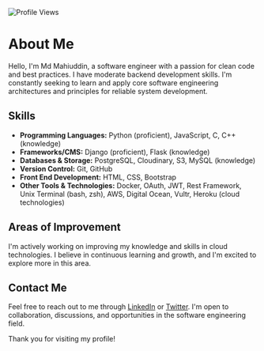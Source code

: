 ![Profile Views](https://komarev.com/ghpvc/?username=mahiuddin-dev)

# About Me

Hello, I'm Md Mahiuddin, a software engineer with a passion for clean code and best practices. I have moderate backend development skills. I'm constantly seeking to learn and apply core software engineering architectures and principles for reliable system development.

## Skills

- **Programming Languages:** Python (proficient), JavaScript, C, C++ (knowledge)
- **Frameworks/CMS:** Django (proficient), Flask (knowledge)
- **Databases & Storage:** PostgreSQL, Cloudinary, S3, MySQL (knowledge)
- **Version Control:** Git, GitHub
- **Front End Development:** HTML, CSS, Bootstrap
- **Other Tools & Technologies:** Docker, OAuth, JWT, Rest Framework, Unix Terminal (bash, zsh), AWS, Digital Ocean, Vultr, Heroku (cloud technologies)


## Areas of Improvement

I'm actively working on improving my knowledge and skills in cloud technologies. I believe in continuous learning and growth, and I'm excited to explore more in this area.

## Contact Me

Feel free to reach out to me through [LinkedIn](https://www.linkedin.com/in/mdmahiuddin/) or [Twitter](https://twitter.com/mahiuddin_dev). I'm open to collaboration, discussions, and opportunities in the software engineering field.

Thank you for visiting my profile!
